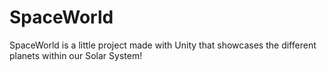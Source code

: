 # SpaceWorld
SpaceWorld is a little project made with Unity that showcases the different planets within our Solar System!
